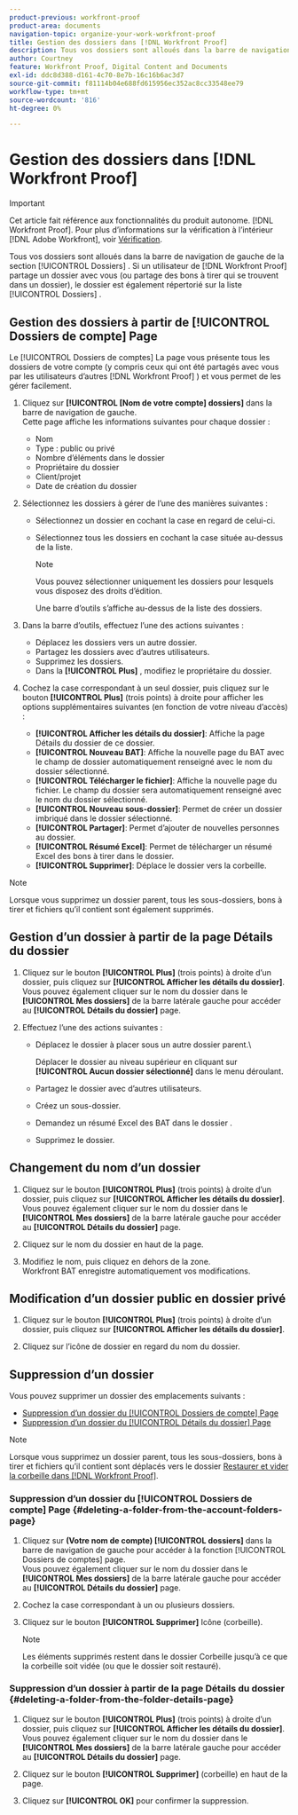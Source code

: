 ```yaml
---
product-previous: workfront-proof
product-area: documents
navigation-topic: organize-your-work-workfront-proof
title: Gestion des dossiers dans [!DNL Workfront Proof]
description: Tous vos dossiers sont alloués dans la barre de navigation de gauche de la section [!UICONTROL Dossiers] . Si un utilisateur de [!DNL Workfront Proof] partage un dossier avec vous (ou partage des bons à tirer qui se trouvent dans un dossier), le dossier est également répertorié sur la liste [!UICONTROL Dossiers] .
author: Courtney
feature: Workfront Proof, Digital Content and Documents
exl-id: ddc8d388-d161-4c70-8e7b-16c16b6ac3d7
source-git-commit: f81114b04e688fd615956ec352ac8cc33548ee79
workflow-type: tm+mt
source-wordcount: '816'
ht-degree: 0%

---
```


# Gestion des dossiers dans [!DNL Workfront Proof]

>[!IMPORTANT]
>
>Cet article fait référence aux fonctionnalités du produit autonome. [!DNL Workfront Proof]. Pour plus d’informations sur la vérification à l’intérieur [!DNL Adobe Workfront], voir [Vérification](../../../review-and-approve-work/proofing/proofing.md).

Tous vos dossiers sont alloués dans la barre de navigation de gauche de la section [!UICONTROL Dossiers] . Si un utilisateur de [!DNL Workfront Proof] partage un dossier avec vous (ou partage des bons à tirer qui se trouvent dans un dossier), le dossier est également répertorié sur la liste [!UICONTROL Dossiers] .

## Gestion des dossiers à partir de [!UICONTROL Dossiers de compte] Page

Le [!UICONTROL Dossiers de comptes] La page vous présente tous les dossiers de votre compte (y compris ceux qui ont été partagés avec vous par les utilisateurs d’autres [!DNL Workfront Proof] ) et vous permet de les gérer facilement.

1. Cliquez sur **[!UICONTROL [Nom de votre compte] dossiers]** dans la barre de navigation de gauche.\
   Cette page affiche les informations suivantes pour chaque dossier :

   * Nom
   * Type : public ou privé
   * Nombre d’éléments dans le dossier
   * Propriétaire du dossier
   * Client/projet
   * Date de création du dossier

1. Sélectionnez les dossiers à gérer de l’une des manières suivantes :

   * Sélectionnez un dossier en cochant la case en regard de celui-ci.
   * Sélectionnez tous les dossiers en cochant la case située au-dessus de la liste.

      >[!NOTE]
      >
      >Vous pouvez sélectionner uniquement les dossiers pour lesquels vous disposez des droits d’édition.

      Une barre d’outils s’affiche au-dessus de la liste des dossiers.

1. Dans la barre d’outils, effectuez l’une des actions suivantes :

   * Déplacez les dossiers vers un autre dossier.
   * Partagez les dossiers avec d’autres utilisateurs.
   * Supprimez les dossiers.
   * Dans la **[!UICONTROL Plus]** , modifiez le propriétaire du dossier.

1. Cochez la case correspondant à un seul dossier, puis cliquez sur le bouton **[!UICONTROL Plus]** (trois points) à droite pour afficher les options supplémentaires suivantes (en fonction de votre niveau d’accès) :

   * **[!UICONTROL Afficher les détails du dossier]**: Affiche la page Détails du dossier de ce dossier.
   * **[!UICONTROL Nouveau BAT]**: Affiche la nouvelle page du BAT avec le champ de dossier automatiquement renseigné avec le nom du dossier sélectionné.
   * **[!UICONTROL Télécharger le fichier]**: Affiche la nouvelle page du fichier. Le champ du dossier sera automatiquement renseigné avec le nom du dossier sélectionné.
   * **[!UICONTROL Nouveau sous-dossier]**: Permet de créer un dossier imbriqué dans le dossier sélectionné.
   * **[!UICONTROL Partager]**: Permet d’ajouter de nouvelles personnes au dossier.
   * **[!UICONTROL Résumé Excel]**: Permet de télécharger un résumé Excel des bons à tirer dans le dossier.
   * **[!UICONTROL Supprimer]**: Déplace le dossier vers la corbeille.

>[!NOTE]
>
>Lorsque vous supprimez un dossier parent, tous les sous-dossiers, bons à tirer et fichiers qu’il contient sont également supprimés.

## Gestion d’un dossier à partir de la page Détails du dossier

1. Cliquez sur le bouton **[!UICONTROL Plus]** (trois points) à droite d’un dossier, puis cliquez sur **[!UICONTROL Afficher les détails du dossier]**.\
   Vous pouvez également cliquer sur le nom du dossier dans le **[!UICONTROL Mes dossiers]** de la barre latérale gauche pour accéder au **[!UICONTROL Détails du dossier]** page.

1. Effectuez l’une des actions suivantes :

   * Déplacez le dossier à placer sous un autre dossier parent.\

      Déplacer le dossier au niveau supérieur en cliquant sur **[!UICONTROL Aucun dossier sélectionné]** dans le menu déroulant.

   * Partagez le dossier avec d’autres utilisateurs.
   * Créez un sous-dossier.
   * Demandez un résumé Excel des BAT dans le dossier .
   * Supprimez le dossier.

## Changement du nom d’un dossier

1. Cliquez sur le bouton **[!UICONTROL Plus]** (trois points) à droite d’un dossier, puis cliquez sur **[!UICONTROL Afficher les détails du dossier]**.\
   Vous pouvez également cliquer sur le nom du dossier dans le **[!UICONTROL Mes dossiers]** de la barre latérale gauche pour accéder au **[!UICONTROL Détails du dossier]** page.

1. Cliquez sur le nom du dossier en haut de la page.
1. Modifiez le nom, puis cliquez en dehors de la zone.\
   Workfront BAT enregistre automatiquement vos modifications.

## Modification d’un dossier public en dossier privé

1. Cliquez sur le bouton **[!UICONTROL Plus]** (trois points) à droite d’un dossier, puis cliquez sur **[!UICONTROL Afficher les détails du dossier]**.

1. Cliquez sur l’icône de dossier en regard du nom du dossier.

## Suppression d’un dossier

Vous pouvez supprimer un dossier des emplacements suivants :

* [Suppression d’un dossier du [!UICONTROL Dossiers de compte] Page](#deleting-a-folder-from-the-account-folders-page)
* [Suppression d’un dossier du [!UICONTROL Détails du dossier] Page](#deleting-a-folder-from-the-folder-details-page)

>[!NOTE]
>
>Lorsque vous supprimez un dossier parent, tous les sous-dossiers, bons à tirer et fichiers qu’il contient sont déplacés vers le dossier [Restaurer et vider la corbeille dans [!DNL Workfront Proof]](../../../workfront-proof/wp-work-proofsfiles/manage-your-work/restore-and-empty-trash.md).

### Suppression d’un dossier du [!UICONTROL Dossiers de compte] Page {#deleting-a-folder-from-the-account-folders-page}

1. Cliquez sur **(Votre nom de compte) [!UICONTROL dossiers]** dans la barre de navigation de gauche pour accéder à la fonction [!UICONTROL Dossiers de comptes] page.\
   Vous pouvez également cliquer sur le nom du dossier dans le **[!UICONTROL Mes dossiers]** de la barre latérale gauche pour accéder au **[!UICONTROL Détails du dossier]** page.

1. Cochez la case correspondant à un ou plusieurs dossiers.
1. Cliquez sur le bouton **[!UICONTROL Supprimer]** Icône (corbeille).

   >[!NOTE]
   >
   >Les éléments supprimés restent dans le dossier Corbeille jusqu’à ce que la corbeille soit vidée (ou que le dossier soit restauré).

### Suppression d’un dossier à partir de la page Détails du dossier {#deleting-a-folder-from-the-folder-details-page}

1. Cliquez sur le bouton **[!UICONTROL Plus]** (trois points) à droite d’un dossier, puis cliquez sur **[!UICONTROL Afficher les détails du dossier]**.\
   Vous pouvez également cliquer sur le nom du dossier dans le **[!UICONTROL Mes dossiers]** de la barre latérale gauche pour accéder au **[!UICONTROL Détails du dossier]** page.

1. Cliquez sur le bouton **[!UICONTROL Supprimer]** (corbeille) en haut de la page.
1. Cliquez sur **[!UICONTROL OK]** pour confirmer la suppression.
